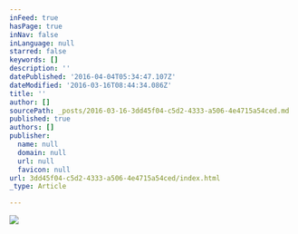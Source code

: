 ```yaml
---
inFeed: true
hasPage: true
inNav: false
inLanguage: null
starred: false
keywords: []
description: ''
datePublished: '2016-04-04T05:34:47.107Z'
dateModified: '2016-03-16T08:44:34.086Z'
title: ''
author: []
sourcePath: _posts/2016-03-16-3dd45f04-c5d2-4333-a506-4e4715a54ced.md
published: true
authors: []
publisher:
  name: null
  domain: null
  url: null
  favicon: null
url: 3dd45f04-c5d2-4333-a506-4e4715a54ced/index.html
_type: Article

---
```

![](https://the-grid-user-content.s3-us-west-2.amazonaws.com/badf2bc9-d8e4-4f1a-8898-8fe95f7e9dc2.jpg)